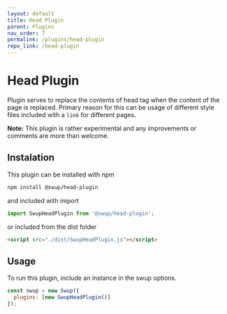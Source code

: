 ```yaml
---
layout: default
title: Head Plugin
parent: Plugins
nav_order: 7
permalink: /plugins/head-plugin
repo_link: /head-plugin
---
```


# Head Plugin

Plugin serves to replace the contents of head tag when the content of the page is replaced.
Primary reason for this can be usage of different style files included with a `link` for different pages.

**Note:** This plugin is rather experimental and any improvements or comments are more than welcome.

## Instalation

This plugin can be installed with npm

```bash
npm install @swup/head-plugin
```

and included with import

```javascript
import SwupHeadPlugin from '@swup/head-plugin';
```

or included from the dist folder

```html
<script src="./dist/SwupHeadPlugin.js"></script>
```

## Usage

To run this plugin, include an instance in the swup options.

```javascript
const swup = new Swup({
  plugins: [new SwupHeadPlugin()]
});
```
